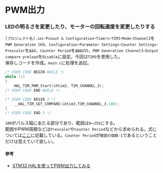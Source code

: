 # PWM出力

### LEDの明るさを変更したり、モーターの回転速度を変更したりする
`[プロジェクト名].ioc`-`Pinout & Configuration`-`Timers`-`TIM3`-`Mode`-`Channel3`を`PWM Generation CH3`、`Configuration`-`Parameter Settings`-`Counter Settings`-`Prescaler`を~~`83`~~`4`、`Counter Period`を~~`999`~~`255`、`PWM Generation Channel3`-`Output compare preload`を`Disable`に設定。今回は`TIM3`を使用した。  
保存しコードを作成。`main.c`に処理を追記。  
```c
/* USER CODE BEGIN WHILE */
while (1)
{
    HAL_TIM_PWM_Start(&htim3, TIM_CHANNEL_3);
/* USER CODE END WHILE */

/* USER CODE BEGIN 3 */
    __HAL_TIM_SET_COMPARE(&htim3,TIM_CHANNEL_3,100);
}
/* USER CODE END 3 */
```  
`100`がパルス幅にあたる部分であり、範囲は`0`~`255`にする。  
範囲やPWM周期などは`Prescaler`や`Counter Period`などから求められる。式については[ここ](./chapter_12.md)に記載している。`Counter Period`が`範囲の個数-1`であるということだけは覚えていて欲しい。  

#### 参考
* [STM32 HALを使ってPWM出力してみる](https://moons.link/post-632/)